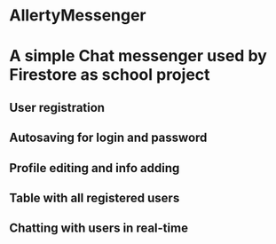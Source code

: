 # AllertyMessenger
# A simple Chat messenger used by Firestore as school project

## User registration
## Autosaving for login and password</a>
## Profile editing and info adding</a>
## Table with all registered users</a>
## Chatting with users in real-time</a>
